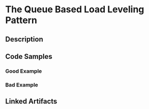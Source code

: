# The Queue Based Load Leveling Pattern

## Description


## Code Samples

### Good Example

### Bad Example


## Linked Artifacts


